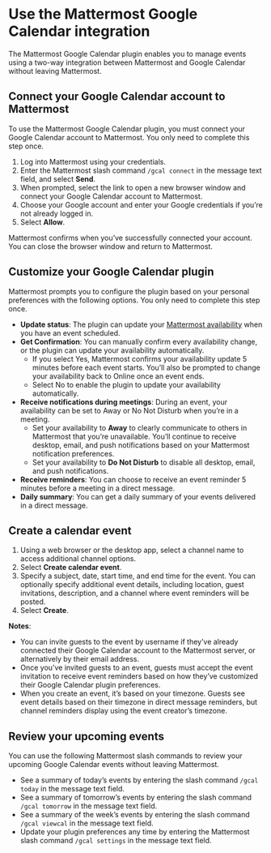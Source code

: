 # Use the Mattermost Google Calendar integration

The Mattermost Google Calendar plugin enables you to manage events using a two-way integration between Mattermost and Google Calendar without leaving Mattermost.

## Connect your Google Calendar account to Mattermost

To use the Mattermost Google Calendar plugin, you must connect your Google Calendar account to Mattermost. You only need to complete this step once.

1. Log into Mattermost using your credentials.
2. Enter the Mattermost slash command `/gcal connect` in the message text field, and select **Send**.
3. When prompted, select the link to open a new browser window and connect your Google Calendar account to Mattermost.
4. Choose your Google account and enter your Google credentials if you’re not already logged in.
5. Select **Allow**.

Mattermost confirms when you’ve successfully connected your account. You can close the browser window and return to Mattermost.

## Customize your Google Calendar plugin

Mattermost prompts you to configure the plugin based on your personal preferences with the following options. You only need to complete this step once.

- **Update status**: The plugin can update your [Mattermost availability](https://docs.mattermost.com/preferences/set-your-status-availability.html#set-your-availability) when you have an event scheduled.
- **Get Confirmation**: You can manually confirm every availability change, or the plugin can update your availability automatically.
    - If you select Yes, Mattermost confirms your availability update 5 minutes before each event starts. You’ll also be prompted to change your availability back to Online once an event ends.
    - Select No to enable the plugin to update your availability automatically.
- **Receive notifications during meetings**: During an event, your availability can be set to Away or No Not Disturb when you’re in a meeting.
    - Set your availability to **Away** to clearly communicate to others in Mattermost that you’re unavailable. You’ll continue to receive desktop, email, and push notifications based on your Mattermost notification preferences.
    - Set your availability to **Do Not Disturb** to disable all desktop, email, and push notifications.
- **Receive reminders**: You can choose to receive an event reminder 5 minutes before a meeting in a direct message.
- **Daily summary**: You can get a daily summary of your events delivered in a direct message.

## Create a calendar event

1. Using a web browser or the desktop app, select a channel name to access additional channel options.
2. Select **Create calendar event**.
3. Specify a subject, date, start time, and end time for the event. You can optionally specify additional event details, including location, guest invitations, description, and a channel where event reminders will be posted.
4. Select **Create**.

**Notes**:

- You can invite guests to the event by username if they’ve already connected their Google Calendar account to the Mattermost server, or alternatively by their email address.
- Once you’ve invited guests to an event, guests must accept the event invitation to receive event reminders based on how they’ve customized their Google Calendar plugin preferences.
- When you create an event, it’s based on your timezone. Guests see event details based on their timezone in direct message reminders, but channel reminders display using the event creator’s timezone.

## Review your upcoming events

You can use the following Mattermost slash commands to review your upcoming Google Calendar events without leaving Mattermost.
- See a summary of today’s events by entering the slash command `/gcal today` in the message text field.
- See a summary of tomorrow’s events by entering the slash command `/gcal tomorrow` in the message text field.
- See a summary of the week’s events by entering the slash command `/gcal viewcal` in the message text field.
- Update your plugin preferences any time by entering the Mattermost slash command `/gcal settings` in the message text field.
